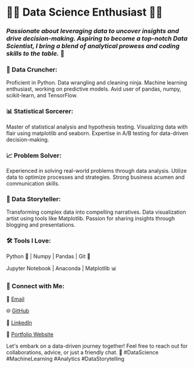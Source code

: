 # 👨‍💼 **Data Science Enthusiast** 👨‍🔬

### ***Passionate about leveraging data to uncover insights and drive decision-making. Aspiring to become a top-notch Data Scientist, I bring a blend of analytical prowess and coding skills to the table.*** 🤖

### 🧮 Data Cruncher:

Proficient in Python.
Data wrangling and cleaning ninja.
Machine learning enthusiast, working on predictive models.
Avid user of pandas, numpy, scikit-learn, and TensorFlow.

### 📊 Statistical Sorcerer:

Master of statistical analysis and hypothesis testing.
Visualizing data with flair using matplotlib and seaborn.
Expertise in A/B testing for data-driven decision-making.

### 📈 Problem Solver:

Experienced in solving real-world problems through data analysis.
Utilize data to optimize processes and strategies.
Strong business acumen and communication skills.

### 💾 Data Storyteller:

Transforming complex data into compelling narratives.
Data visualization artist using tools like Matplotlib.
Passion for sharing insights through blogging and presentations.

### 🛠️ Tools I Love:

Python 🐍 | Numpy | Pandas | Git 🧪

Jupyter Notebook | Anaconda | Matplotlib 📊

### 👥 Connect with Me:

📧 [Email](mailto:mohammedidris257@gmail.com)

🌐 [GitHub](https://github.com/Syed-Mohammed-Idris)

📱 [LinkedIn](https://www.linkedin.com/in/syed-mohammed-idris/)

📝 [Portfolio Website](https://sites.google.com/view/syed-mohammed-idris/home)

Let's embark on a data-driven journey together! Feel free to reach out for collaborations, advice, or just a friendly chat. 🚀 #DataScience #MachineLearning #Analytics #DataStorytelling
